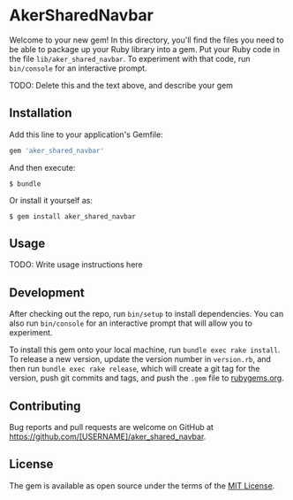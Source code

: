 # AkerSharedNavbar

Welcome to your new gem! In this directory, you'll find the files you need to be able to package up your Ruby library into a gem. Put your Ruby code in the file `lib/aker_shared_navbar`. To experiment with that code, run `bin/console` for an interactive prompt.

TODO: Delete this and the text above, and describe your gem

## Installation

Add this line to your application's Gemfile:

```ruby
gem 'aker_shared_navbar'
```

And then execute:

    $ bundle

Or install it yourself as:

    $ gem install aker_shared_navbar

## Usage

TODO: Write usage instructions here

## Development

After checking out the repo, run `bin/setup` to install dependencies. You can also run `bin/console` for an interactive prompt that will allow you to experiment.

To install this gem onto your local machine, run `bundle exec rake install`. To release a new version, update the version number in `version.rb`, and then run `bundle exec rake release`, which will create a git tag for the version, push git commits and tags, and push the `.gem` file to [rubygems.org](https://rubygems.org).

## Contributing

Bug reports and pull requests are welcome on GitHub at https://github.com/[USERNAME]/aker_shared_navbar.

## License

The gem is available as open source under the terms of the [MIT License](https://opensource.org/licenses/MIT).
